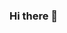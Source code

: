 ### Hi there 👋

<!--
**raquellzz/raquellzz** is a ✨ _special_ ✨ repository because its `README.md` (this file) appears on your GitHub profile.

Here are some ideas to get you started:

- 🔭 I’m currently working on improving my skills
- 🌱 I’m currently learning Robotic Process Automation in Python
- 👯 I’m looking to collaborate on ...
-->
